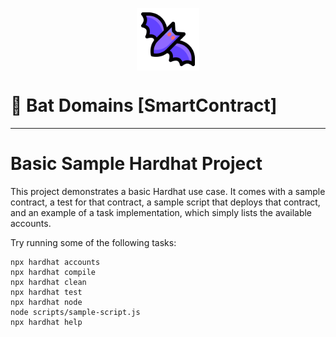 <p align="center" width="200">
   <img align="center" width="100" src="https://raw.githubusercontent.com/BraianVaylet/buildspace-bat-domains/main/bat.png" />   
</p>

# 🦇 Bat Domains [SmartContract]

---

# Basic Sample Hardhat Project

This project demonstrates a basic Hardhat use case. It comes with a sample contract, a test for that contract, a sample script that deploys that contract, and an example of a task implementation, which simply lists the available accounts.

Try running some of the following tasks:

```shell
npx hardhat accounts
npx hardhat compile
npx hardhat clean
npx hardhat test
npx hardhat node
node scripts/sample-script.js
npx hardhat help
```
